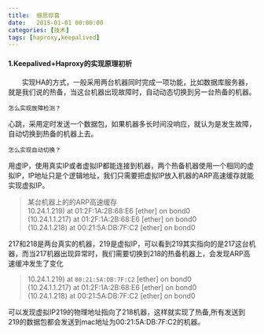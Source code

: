 ```yaml
---
title:  细思惊喜
date:   2015-01-01 00:00:00
categories: [技术]
tags: [haproxy,keepalived]
---
```


#### 1.Keepalived+Haproxy的实现原理初析

<p style="text-indent: 2em" />实现HA的方式，一般采用两台机器同时完成一项功能，比如数据库服务器，就是我们说的热备，当这台机器出现故障时，自动动态切换到另一台热备的机器。

`怎么实现故障检测？`

心跳，采用定时发送一个数据包，如果机器多长时间没响应，就认为是发生故障，自动切换到热备的机器上去。

`怎么实现自动切换？`

用虚IP，使用真实IP或者虚拟IP都能连接到机器，两个热备机器使用一个相同的虚拟IP，IP地址只是个逻辑地址，我们只需要把虚拟IP放入机器的ARP高速缓存就能实现虚拟IP。

>某台机器上的的ARP高速缓存 <br>
>10.24.1.219) at 01:2F:1A:2B:68:E6 [ether] on bond0 <br>
>(10.24.1.1.217) at 01:2F:1A:2B:68:E6 [ether] on bond0 <br>
>(10.24.1.218) at 00:21:5A:DB:7F:C2 [ether] on bond0 <br>

217和218是两台真实的机器，219是虚拟IP，可以看到219其实指向的是217这台机器，而当217机器出现异常时，我们需要切换到218的热备机器上，会发现ARP高速缓冲发生了变化

>10.24.1.219) at `00:21:5A:DB:7F:C2` [ether] on bond0<br>
>(10.24.1.1.217) at 01:2F:1A:2B:68:E6 [ether] on bond0<br>
>(10.24.1.218) at 00:21:5A:DB:7F:C2 [ether] on bond0<br>

可以发现虚拟IP219的物理地址指向了218机器，这样就实现了热备,所有发送到219的数据包都会发送到mac地址为00:21:5A:DB:7F:C2的机器。
